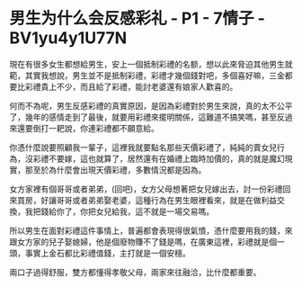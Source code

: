 # 男生为什么会反感彩礼 - P1 - 7情子 - BV1yu4y1U77N

現在有很多女生都想給男生，安上一個抵制彩禮的名额，想以此來脅迫其他男生就範，其實我想說，男生並不是抵制彩禮，彩禮才幾個錢對吧，多個喜好嘛，三金都要比彩禮貴上不少，而且給了彩禮，能討老婆還有娘家人歡喜的。

何而不為呢，男生反感彩禮的真實原因，是因為彩禮對於男生來說，真的太不公平了，幾年的感情走到了最後，就要用彩禮來擺明關係，這難道不搞笑嗎，甚至反過來還要倒打一耙說，你連彩禮都不願意給。

你憑什麼說要照顧我一輩子，這裡我就要點名那些天價彩禮了，純純的賣女兒行為，沒彩禮不要嫁，這也就算了，居然還有在婚禮上臨時加價的，真的就是魔幻現實，那至於為什麼會出現天價彩禮，多數情況都是因為。

女方家裡有個哥哥或者弟弟，(回吧)，女方父母想著把女兒嫁出去，討一份彩禮回來買房，好讓哥哥或者弟弟娶老婆，這種行為在男生眼裡看來，就是在做利益交換，我把錢給你了，你把女兒給我，這不就是一場交易嗎。

所以男生在面對彩禮這件事情上，普遍都會表現得很氣憤，憑什麼要用我的錢，來跟女方家的兒子娶媳婦，他是個廢物賺不了錢是嗎，在廣東這裡，彩禮就是個一頭，事實上金石都比彩禮值錢，主打就是一個安穩。

兩口子過得舒服，雙方都懂得孝敬父母，兩家來往融洽，比什麼都重要。